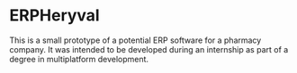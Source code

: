 # ERPHeryval
This is a small prototype of a potential ERP software for a pharmacy company. 
It was intended to be developed during an internship as part of a degree in multiplatform development.
